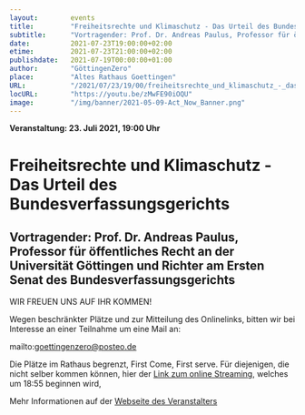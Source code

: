 ```yaml
---
layout:        events
title:         "Freiheitsrechte und Klimaschutz - Das Urteil des Bundesverfassungsgerichts"
subtitle:      "Vortragender: Prof. Dr. Andreas Paulus, Professor für öffentliches Recht an der Universität Göttingen und Richter am Ersten Senat des Bundesverfassungsgerichts"
date:          2021-07-23T19:00:00+02:00
etime:         2021-07-23T21:00:00+02:00
publishdate:   2021-07-19T00:00:00+01:00
author:        "GöttingenZero"
place:         "Altes Rathaus Goettingen"
URL:           "/2021/07/23/19/00/freiheitsrechte_und_klimaschutz_-_das_urteil_des_bundesverfassungsgerichts"
locURL:        "https://youtu.be/zMwFE90iOQU"
image:         "/img/banner/2021-05-09-Act_Now_Banner.png"
---
```


**Veranstaltung: 23. Juli 2021, 19:00 Uhr**

Freiheitsrechte und Klimaschutz - Das Urteil des Bundesverfassungsgerichts
===========

Vortragender: Prof. Dr. Andreas Paulus, Professor für öffentliches Recht an der Universität Göttingen und Richter am Ersten Senat des Bundesverfassungsgerichts
-----------

WIR FREUEN UNS AUF IHR KOMMEN!

Wegen beschränkter Plätze und zur Mitteilung des
Onlinelinks, bitten wir bei Interesse an einer
Teilnahme um eine Mail an:

mailto:goettingenzero@posteo.de

Die Plätze im Rathaus begrenzt, First Come, First serve. 
Für diejenigen, die nicht selber kommen können, hier der [Link zum online
Streaming](https://youtu.be/zMwFE90iOQU), welches um 18:55 beginnen wird,

Mehr Informationen auf der [Webseite des Veranstalters](https://www.goettingen-klimaneutral.de)
